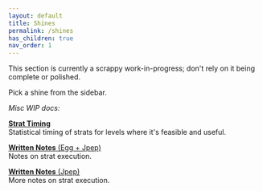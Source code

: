```yaml
---
layout: default
title: Shines
permalink: /shines
has_children: true
nav_order: 1
---
```

This section is currently a scrappy work-in-progress; don't rely on it being complete or polished.

Pick a shine from the sidebar.

*Misc WIP docs:*

[**Strat Timing**](https://docs.google.com/spreadsheets/d/1h4ocgbBk-i4n7x6dMlERhfdKe1PrG7j1AOAIJ6zGjcw)  
Statistical timing of strats for levels where it's feasible and useful.

[**Written Notes** (Egg + Jpep)](https://docs.google.com/document/d/1Vz0gGEtTEtKWHlOQrfLAfffpsv6TDLWFeVLUoIGrLSE)  
Notes on strat execution.

[**Written Notes** (Jpep)](https://docs.google.com/document/d/19bfzNgOFoRVPDxK6hnolEjGHfu1OpM65O9UPoW1xRQs)  
More notes on strat execution.
